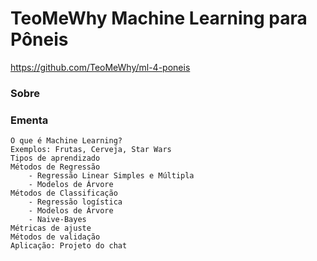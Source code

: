 # TeoMeWhy Machine Learning para Pôneis

https://github.com/TeoMeWhy/ml-4-poneis

### Sobre

### Ementa

    O que é Machine Learning?
    Exemplos: Frutas, Cerveja, Star Wars
    Tipos de aprendizado
    Métodos de Regressão
        - Regressão Linear Simples e Múltipla
        - Modelos de Árvore
    Métodos de Classificação
        - Regressão logística
        - Modelos de Árvore
        - Naive-Bayes
    Métricas de ajuste
    Métodos de validação
    Aplicação: Projeto do chat


